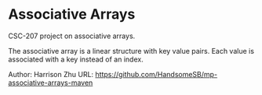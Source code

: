 Associative Arrays
==================

CSC-207 project on associative arrays.

The associative array is a linear structure with key value pairs. 
Each value is associated with a key instead of an index.

Author: Harrison Zhu
URL: https://github.com/HandsomeSB/mp-associative-arrays-maven
